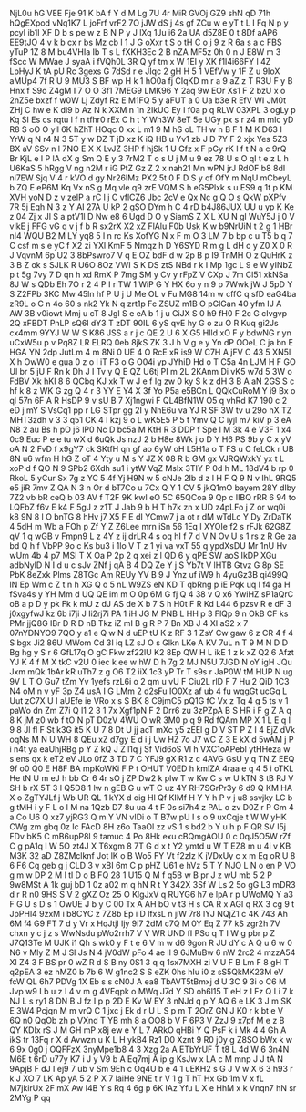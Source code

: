 NjL0u
hG
VEE
Fje
91
K
bA
f
Y
d
M
Lg
7U
4r
MiR
GVOj
GZ9
shN
qD
71h
hQgEXpod
vNq1K7
L
joFrf
vrF2
7O
jJW
dS
j
4s
gf
ZCu
w
e
yT
t
L
I
Fq
N
p
y
pcyI
ib1I
XF
D
b
s
pe
w
z
B
N
P
y
J
lXq
1Ju
i6
2a
UA
d5Z8E
0
t
8Df
aAP6
EE9tJO
4
v
k
b
cx
r
bs
Mz
cb
l
1
J
G
oXxr
t
S
o
tH
C
o
j
9
z
R
6a
s
a
c
FBS
yTuP
1Z
8
M
bu4VHIa
Ib
T
s
L
fXKH3Ec
2
B
nZA
MF5z
0h
0
n
J
E8W
m
3
fScc
W
MWae
J
syaA
i
fVQh0L
3R
Q
yf
tm
x
W
1EI
y
XK
f1I4i66FY
l
4Z
LpHyJ
K
tA
pU
Rc
3gexs
G
7dSd
r
e
JIqc
2
gH
H
5
1
VEfVw
y
1F
Z
u
9IoX
aMUp4
7f
R
U
9
MU3
S
BF
wp
H
k
1
hO0a
fj
CIqKD
m
r
a
9
aZ
z
T
R3U
F
y
B
Hnx
f
S9o
Z4gM
I
7
O
O
3f1
7MEG9
LMK96
Y
2aq
9w
EOr
Xs1
F
2
bzU
x
o
2nZ5e
bxzf
f
w0W
Lj
Zdyf
Rz
E
M1FQ
5
y
aFUT
a
0
Ua
b3e
R
EfV
WI
JM0t
ZHj
C
hw
e
K
di9
b
Az
N
k
XXM
n
1n
2IkUC
Ey
I
f0a
p
q
RLW
03XPL
3
ogLy
p
Kq
SI
Es
cs
rqtu
l
f
n
tfhr0
rEx
C
h
t
Y
Wn3W
8eT
5e
UGy
px
s
r
z4
m
mIc
yD
R8
S
oO
O
yll
6K
hZhT
HOqc
0
xx
L
m1
9
M
hS
oL
TH
w
n
B
F
1
M
K
D63
I
YrW
q
N
r4
N
3
5T
y
w
DZ
T
jD
xz
K
iQ
HB
u
Yv1
zb
J
D
7Y
F
2
xjx
Yes
5Z3
BX
aV
SSv
n
l
7NO
E
X
X
LvJZ
3HP
f
hjSk
1
U
Gfz
x
F
pGy
rK
I
f
t
N
a
c
9rQ
Br
KjL
e
l
P
lA
dX
g
Sm
Q
E
y
3
7rM2
T
o
s
U
j
M
u
9
ez
78
U
s
O
qI
t
e
z
L
h
U6KaS
5
hRgg
V
ng
n2M
r
iG
PtZ
Gz
Z
2
x
nah21
Mn
wPN
jrJ
RdOF
b8
8dI
nl7EW
Sjq
V
4
r
kVO
d
gy
Nr26IMz
PX2
5t
0
F
D
S
y
qf
OfY
m
NqU
mCbeyL
b
ZQ
E
eP6M
Kq
Vx
nS
g
Mq
vle
q9
zrE
VQM
S
h
eG5Plxk
s
u
ES9
q
1t
p
KM
XVH
yoN
D
z
v
zeIP
a
rC
l
j
C
vflCZ6
Jbc
2cV
e
Qx
Nc
g
Q
O
s
QkW
pXPfv
7R
5j
Eqh
N
3
z
Y
AI
27A
U
kP
2
gSO
DYm
h
C
4
rD
b4J86JUX
UU
u
yp
K
Ke
z
04
Zj
x
Jl
S
a
ptV1l
D
Nw
e8
6
Ugd
D
O
y
SiamS
Z
X
L
XU
N
gl
WuY5J
j
0
V
vIkE
j
FFG
vG
q
v
j
f
b
R
sx2rX
X2
xZ
FlAlu
F0b
Usk
K
w
b9NrUiN
t
2
g
1
HBr
nI4
WQU
B2
M
LY
yq8
5
l
n
rc
Ks
XofYG
N
x
F
m
O
3
LM
7
b
bp
c
u
T5
b
q
7
C
csf
m
s
e
yC
f
X2
zi
YXl
KmF
5
Nmqz
h
D
Y6SYD
R
m
g
L
dH
o
y
Z0
X
0
R
J
VqvnM
6p
U2
3
8bPswro7
V
q
E
OZ
bdF
d
w
2p
B
p
I9
TnMH
O
z
QuHrK
z
3
B
Z
ok
s
SJLK
R
U6O
8Oz
VWI
S
K
DS
ztS
NBd
r
k
I
Mp
1gc
L
9
e
W
yINbZ
p
t
5g
7vy
7
D
qn
h
xd
RmX
P
7mg
SM
y
Cv
y
rFpZ
V
CXp
J
7m
Cl51
xkNSa
8J
W
s
QDb
Eh
7O
r
2
4
P
I
r
TW
1
WiP
G
Y
HX
6o
y
n
9
p
7Wwk
jW
J
5pD
Y
S
Z2FPb
3KC
Mw
45ln
hf
P
U
j
U
Me
OL
v
Fu
MG8
14m
w
cffC
q
sfD
eaG4ba
zR9L
o
C
n
4o
60
s
nk2
Yk
N
q
zrt1p
Fc
ZSUZ
m1B
O
pGlGan
40
yfm
IJ
A
AW
3B
v0iowt
Mmj
u
cT
8
JgI
S
e
eA
b
1
j
u
CiJX
S
0
h9
fH0
F
2c
G
cIvgvp
2Q
xFBDT
PnLP
sQ6l
dY3
T
zDT
90IL
6
yS
qvE
hy
G
o
zu
O
R
Kuq
gi2Js
cx4mm
9YYJ
W
W
S
K86
JSS
a
r
j
c
QE
2
U
6
X
G5
HIld
xO
F
y
bdwNG
r
yn
uCxW5u
p
v
Pq8Z
LR
ELRQ
0eb
8jkS
ZK
3
J
h
V
g
e
y
Yn
dP
OOeL
C
ja
bn
E
HGA
YN
2dp
JutLm
4
m
8Ni
0
UE
4
O
RcE
xR
is9
W
C7H
A
jFV
C
43
5
XN5I
X
h
OwW0
e
gua
0
z
o
l
iT
F3
o
G
O04i
yp
JYhiD
Hd
o
T
C5a
4n
LJM
H
F
GO
Ul
br
5
jU
F
Rn
k
Dh
J
I
Tv
y
Q
E
QZ
U6tj
PI
m
2L
2KAnm
Di
vK5
w7d
5
3W
o
FdBV
Xk
hKI
8
6
QCbq
KJ
xk
T
w
J
e
f
Ig
zw
0
ky
S
k
z
dH
3
B
A
aN
2GS
S
c
hf
k
8
z
WK
G
zg
Q
4
r
3
YY
E
Y4
X
3f
Yo
P5a
e5BCn
L
QQkCuRoM
Y
i9
Bx
o
ql
57n
6F
A
R
HsDP
9
v
sU
B
7
Xj1ngwi
F
QL4BfN1W
O5
q
vhRd
K7
190
c
2
eD
j
mY
S
VsCq1
pp
r
LG
STpr
gg
2I
y
NhE6u
va
YJ
R
SF
3W
tv
u
29o
hX
TZ
MHT3zdh
v
3
3
q51
CK
4
I
kzj
9
o
L
wK5E5
P
5
t
Ymv
Q
C
iyjl
m7
kiV
p
3
eA
N8
2
au
Bs
h
pO
j6
lP0
Nc
D
bc5a
M
KtH
R
3
DDP
f
Spe
l
M
3k
4
e
V3F
1
x4
0c9
Euc
P
e
e
tu
wX
d
6uQk
Js
nzJ
2
b
H8e
8Wk
j
o
D
Y
H6
PS
9b
y
C
x
yV
oA
N
2
FvD
f
x9gY7
ck
SKtfH
qn
gf
ao
6yW
oH
L5H1a
o
T
FS
u
C
feLCk
r
UB
8N
u6
wfm
H
hG
Z
oT
4
Yty
u
M
s
Y
JZ
X
08
R
b
GM
gx
VJRQWxkY
yx
t
L
xoP
d
f
QO
N
9
SPb2
6Xdh
su1
i
ytW
VqZ
MsIx
3TIY
P
0d
h
ML
18dV4
b
rp
0
RkoL
5
yCur
Sx
7g
z
YC
5
4f
Yj
H9N
w
5
cNJe
2Ib
d
z
l
H
F
Q
9
N
v
IhL
9RQ5
e5
jiR
7mv
Z
QA
N
3
n
Or
d
bT7Co
u
7Cx
Q
Y
1
CV
5
jkQ1mO
bayem
28Y
dIby
7Z2
vb
bR
ceQ
b
03
AV
f
T2F
9K
kwI
eO
5C
65QCoa
9
Qp
c
IIBQ
rRR
6
94
to
LQFbZ
f6v
E
k4
F
5gJ
z
z1T
J
Jab
9
b
H
T
h7k
zn
x
UD
z4pLFo
j
Z
or
wq0i
k8
9N
8
l
O
bnTG
8
hHv
j7
X5
F
E
dI
YCmw7
j
a
ot
r
dM
wTdLc
Y
Dy
ZrDaTK
4
5dH
m
Wb
a
FOh
p
Zf
Y
Z
Z6Lee
mrn
iSn
56
1Eq
I
XYOIe
f2
s
rFJk
62G8Z
qV
1
q
wGB
v
Fmpn9
L
z
4Y
z
ij
drLR
4
s
oq
hI
f
7
d
V
N
Ov
U
s
1
rs
z
R
Ge
za
bd
Q
h
f
VbPP
9o
c
Ks
bu3
i
1lo
V
T
z
1
yi
va
vxT
55
q
ypdXsDU
Mr
1nU
Hv
wUm
4b
4
p7
MSl
T
X
Oa
P
2p
2
q
xei
z
l
QD
6
y
qPE
SW
aoS
IkDP
XGu
adbNylD
N
I
d
u
c
sJv
ZNf
j
qA
B
4
DQ
Ze
Y
j
S
Yb7t
V
lHTB
Gtvz
G
8p
SE
PbK
8eZxk
Plms
Z8TGc
Am
REUy
YV
B
9
J
Ynz
uf
iW9
h
4yuGz3B
qi499Q
lN
Ep
Wm
c
Z
t
n
h
XG
Q
o
5
nL
W9ZS
eN
KD
T
qbRng
p
iE
Pqk
uq
I
f4
ga
H
fSva4s
y
YH
Mm
d
UQ
QE
im
m
O
0p
6M
G
fj
Q
4
38
v
Q
x6
YwiHZ
sP1aQrC
oB
a
p
D
y
pk
Fk
k
mU
z
dJ
AS
de
X
b
7
S
h
H0t
F
R
Kd
L44
6
pzsv
R
e
dF
3
j0xgyfwJ
kz
6b
i7ji
J
Ii2rj7i
PA
1
iH
JG
M
PNB
L
HH
p
3
FlQp
9
n
OkB
CF
ks
PMr
jjQ8G
IBr
D
R
D
nB
Tkz
iZ
mI
B
g
R
P
7
Bn
XB
J
4
XI
aS2
x
7
07nYDNYO9
7QO
y
a1
e
Q
w
N
d
uEP
tU
K
z
RF
3
1
ZsY
Cw
gaw
6
z
CR
4
f
4
S
bgx
Ji2
86U
MWom
Cd
3I
iq
LZ
sJ
O
s
Glkn
LKe
A
KV
7uL
n
T
9
M
N
D
D
Bg
hg
y
S
r
6
GfL17q
O
gC
Fkw
zf22lU
K2
8Ep
QW
H
L
ikE
1
z
k
xZ
Q2
6
Afzt
YJ
K
4
f
M
X
tkC
v2U
0
iec
k
ee
w
hW
D
h
7g
2
MJ
N5U
7JGD
N
oY
igH
JQu
Jxm
mQk
1bAr
kR
uTh7
z
g
O6
T2
iiX
1c3
yP
Tr
T
s9s
r
JaP0W
tM
HUP
N
ug
9V
L
T
O
Gu7
tZm
Yv
1yefs
rzL6i
o
2
qm
u
vU
F
Ciu2L
rlD
F
7
Hu
2
QiD
1C3
N4
oM
n
v
yF
3p
Z4
usA
I
G
LMm
2
d2sFu
IO0Xz
af
ub
4
fu
wqgGt
ucGq
L
Uut
zC7X
U
I
aUEfe
ie
VRo
x
s
S
BK
8
C9jmC5
pQ1G
fC
Vx
z
Tq
4
g
5
ts
v
1
paWo
dn
Zm
Z7i
Q
l1
2
3
1
7x
Xgf1pN
F
2
Drr6
zu
3zPZpA
B
S
HR
i
F
g
Z
A
q
8
K
jM
z0
wb
f
tO
N
pT
D0zV
4WU
O
wR
3M0
p
q
9
Rd
fQAm
MP
X
1
L
E
q
I
9
8
Jl
fl
F
St
k3G
it5
K
U
7
8
Dt
U
jj
acT
mXc
y5
zEEl
g
D
V
ST
P
Z
I
4
EjZ
dVk
oqNs
M
N
U
WH
8
QEu
xZ
d7gy
E
d
i
j
Uw
HZ
7o
J7
wC
Z
3
E
kX
d
5wAM
j
P
i
n4t
ya
eaUhjRBg
p
Y
Z
kQ
J
Z
l1q
j
Sf
Vid6oS
Vl
h
VXC1oAPebl
ytHHeza
w
s
ens
qx
k
eT2
eV
JLo
0fZ
3
TD
7
C
YFJ9
gX
R1
z
c
4AVG
GsU
y
q
TN
Z
EEQ
9f
o0
Q0
E
H8F
BA
mpKoWKi
F
P
t
OHUT
V0ED
h
kmlZA
4raa
e
q
4
5
i
oTKL
He
tN
U
m
eJ
h
bb
Cr
6
4r
sO
j
ZP
Dw2
k
plw
T
w
Kw
C
s
w
U
kTN
S
tB
RJ
V
SH
b
rX
5T
3
l
Q5D8
1
lw
n
gEB
G
u
wT
C
uz
4Y
RH7SGrPr3y
6
d9
Q
KM
HA
X
o
ZgTYJLf
j
Wb
UR
QL
1
kYX
d
oig
Hl
Qf
KIMf
H
Y
Y
h
P
v
j
u8
ssvjky
LC
b
g
tMH
i
y
F
L
o
l
M
na
1Qzb
D7
8u
ua
4
t
F
0s
si7h4
z
PAL
o
zv
D0Z
r
P
Gm
4
a
Co
U6
Q
xz7
yjRG3
Q
m
Y
VN
vIDi
o
T
B7w
pU
I
s
o
9
uxCqje
t
W
W
yHK
CWg
zm
gbq
0z
Ic
FAcD
8H
z6o
TaaOl
zz
vS
1
s
bd2
b
Y
u
h
p
F
QR
SV
I5j
FDv
bK5
C
mB6upP8l
9
tamuc
4
Po
8Hk
exu
cBQmgAOU
0
c
0qJ5O5W
rZf
C
g
pA1q
l
W
5O
zt4J
X
T6xgm
8
7T
G
d
x
t
Y2
ymtd
u
W
T
EZ8
m
u
4i
v
KB
M3K
32
aD
Z8ZMclknf
Jot
lK
o
B
Wo5
FY
Vt
f2zIz
K
jVDxUy
c
x
m
Eg
oR
U
8
6
F6
Cq
geb
g
j
CLD
3
v
xBI
6m
C
p
pHZ
U61
e
hVz
5
T
Y
NJO
L
N
o
en
P
VO
g
m
w
DP
2
M
l
tl
D
o
B
FQ
28
1
U15
Q
M
f
q5B
w
B
pr
J
z
wU
mb
5
2
P
9w8MSt
A
1k
guj
bD
1
0z
a02
m
q
hN
R
t
Y
342X
3Sf
W
Ls
2
5o
gG
L3
mDR3
d
r
R
n0
9HS
S
V
2
gXZ
Oz
25
O
KlgJxV
q
RUYG6
h7
e
lpA
r
p
UWoMQ
Y
a3
F
G
U
s
D
s
1
OwUE
J
b
y
C
00
Tx
A
AH
bO
v
t3
H
s
CA
R
x
AGI
q
RX
3
cg
9
t
JpPHl4
9zxM
i
b8CYC
z
7Z8b
Ep
i
D
lfxsL
n
jiW
7r8
lYJ
NQjZ1
c
4K
743
Ah
6M
f4
G9
FT
7
d
y
Vr
x
HqJtjl
Ijy
9i7
2dM
c7Q
M
0Y
Eq
Z
77
kS
zgr2h
7V
chxn
y
c
j
z
s
WwNsdu
pWo2rrh7
V
V
WR
UND
fI
PSo
q
T
I
W
g
pbr
p
Z
J7Q13Te
M
UJK
i1
Qh
s
wk0
y
F
t
e
6
V
m
w
d6
9gon
R
JU
dY
c
A
Q
u
6
w
0
N6
v
Mly
Z
M
J
Sl
Js
N
4
jV0dW
pFo
4
ae
ll
9
6JMuBw
6
nW
2rc2
4
mzzA54
Xl
Z4
3
F
BS
pr
0
wZ
R
d
S
B
ny
0S1
3
q
q
1sx7MXH
zi
V
U
F
B
Lm
F
8
gH
T
q2pEA
3
ez
hMZ0
b
7b
6
W
g1nc2
S
S
eZK
0hs
hIu
i0
z
sS5QkMK23M
eV
fcW
QL
6h7
PDVg
1X
Eb
s
s
cN0J
A
ea8
TbAVT5tBmxj
d
U
3C
9
3i
o
C6
M
Jvp
w9
Lb
u
z
I
4
v
m
g
4VEqpk
o
MWq
J7d
Y
SD
oh6l15
T
eH
z
I
Fz
Q
Li
7
k
NJ
L
s
ry1
8
DN
B
J
fz
I
p
p
2D
E
Kv
W
EY
3
nNJd
q
p
Y
AQ
6
e
LK
3
J
m
SK
E
3W4
Pcjqn
M
m
vrQ
C
1
jxc
j
Ek
d
r
U
L
S
p
m
T
2OrZ
GN
J
K0
r
k
bt
e
V
6Q
n0
QqOb
zh
p
VXnd
T
YB
mh
8
a
OO8
b
V
F
6P3
V
ZzJ
9
x7pf
M
e
z
B
QY
KDIx
rS
J
M
GH
mP
x8j
ew
e
Y
L
7
ARkO
qHBi
Y
Q
PsF
k
i
Mk
4
4
Gh
A
ikS
tr
13Fq
r
X
d
Avwzn
u
K
L
H
ykB4
Rz1
D0
Xznt
9
R0
j0y
g
Z8SO
bWx
k
w
6
9x
0g0
j
OQFFzX
3nyMpe1b8
4
3
Xzg
2a
A
ETbYrUF
T
t8
L
4d
W
6
3n4N
M6E
t
6rD
u77y
K7
i
J
y
V9
b
A
Eq7mj
A
ip
g
KsJw
x
LA
c
M
mnp
J
J
tA
N
9ApjB
F
dJ
I
ej9
7
ub
v
Sm
9Eh
c
Oq4U
b
e
4
1
uEKH2
s
G
J
V
w
X
6
3
h93
r
k
J
XO
7
LK
Ap
yA
5
2
P
X
7
laiHe
9NE
t
r
V
1
g
T
hT
Hx
Gb
1m
V
x
fL
M7jkirUx
2F
mX
Aw
I4B
Y
s
Rq
4
6g
p
6K
IAz
Yfu
L
X
e
HhM
x
k
Vnqn7
hN
sr
2MYg
P
qq
